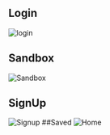 ## Login
![login](https://github.com/Anjana-Subash/Code_Sandbox/assets/135015486/b1c9c7c6-454f-4045-a813-2e48de165fb6)
## Sandbox
![Sandbox](https://github.com/Anjana-Subash/Code_Sandbox/assets/135015486/2b771764-2243-47ef-b450-5bacc6676a22)
## SignUp
![Signup](https://github.com/Anjana-Subash/Code_Sandbox/assets/135015486/03499af8-6eef-4db2-8963-c6b128977046)
##Saved
![Home](https://github.com/Anjana-Subash/Code_Sandbox/assets/135015486/86c31318-349b-4b6b-a904-d3821bf87ac4)
